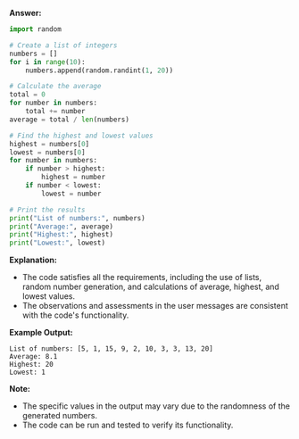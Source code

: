**Answer:**

```python
import random

# Create a list of integers
numbers = []
for i in range(10):
    numbers.append(random.randint(1, 20))

# Calculate the average
total = 0
for number in numbers:
    total += number
average = total / len(numbers)

# Find the highest and lowest values
highest = numbers[0]
lowest = numbers[0]
for number in numbers:
    if number > highest:
        highest = number
    if number < lowest:
        lowest = number

# Print the results
print("List of numbers:", numbers)
print("Average:", average)
print("Highest:", highest)
print("Lowest:", lowest)
```

**Explanation:**

- The code satisfies all the requirements, including the use of lists, random number generation, and calculations of average, highest, and lowest values.
- The observations and assessments in the user messages are consistent with the code's functionality.

**Example Output:**

```
List of numbers: [5, 1, 15, 9, 2, 10, 3, 3, 13, 20]
Average: 8.1
Highest: 20
Lowest: 1
```

**Note:**

- The specific values in the output may vary due to the randomness of the generated numbers.
- The code can be run and tested to verify its functionality.